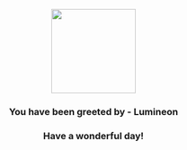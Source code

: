 <p align="center">
    <img src="https://raw.githubusercontent.com/PokeAPI/sprites/master/sprites/pokemon/457.png" width="150" height="150">
</p>
<h3 align="center">You have been greeted by - <b>Lumineon</b></h3>
<h3 align="center">Have a wonderful day!</h3>
